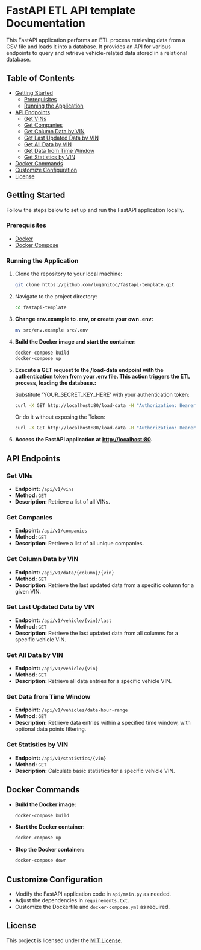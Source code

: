 # FastAPI ETL API template Documentation

This FastAPI application performs an ETL process retrieving data from a CSV file and loads it into a database.
It provides an API for various endpoints to query and retrieve vehicle-related data stored in a relational database.

## Table of Contents

- [Getting Started](#getting-started)
  - [Prerequisites](#prerequisites)
  - [Running the Application](#running-the-application)
- [API Endpoints](#api-endpoints)
  - [Get VINs](#get-vins)
  - [Get Companies](#get-companies)
  - [Get Column Data by VIN](#get-column-data-by-vin)
  - [Get Last Updated Data by VIN](#get-last-updated-data-by-vin)
  - [Get All Data by VIN](#get-all-data-by-vin)
  - [Get Data from Time Window](#get-data-from-time-window)
  - [Get Statistics by VIN](#get-statistics-by-vin)
- [Docker Commands](#docker-commands)
- [Customize Configuration](#customize-configuration)
- [License](#license)

## Getting Started

Follow the steps below to set up and run the FastAPI application locally.

### Prerequisites

- [Docker](https://www.docker.com/get-started)
- [Docker Compose](https://docs.docker.com/compose/install/)

### Running the Application

1. Clone the repository to your local machine:

   ```bash
   git clone https://github.com/luganitoo/fastapi-template.git
   ```

2. Navigate to the project directory:

   ```bash
   cd fastapi-template
   ```

3. **Change env.example to .env, or create your own .env:**

   ```bash
   mv src/env.example src/.env
   ```

4. **Build the Docker image and start the container:**

   ```bash
   docker-compose build
   docker-compose up
   ```

5. **Execute a GET request to the /load-data endpoint with the authentication token from your .env file. This action triggers the ETL process, loading the database.:**

   Substitute 'YOUR_SECRET_KEY_HERE' with your authentication token:
   ```bash
   curl -X GET http://localhost:80/load-data -H "Authorization: Bearer YOUR_SECRET_KEY_HERE"
   ```
   Or do it without exposing the Token:
   ```bash
   curl -X GET http://localhost:80/load-data -H "Authorization: Bearer $(grep SECRET_KEY src/.env | cut -d '=' -f2)"
   ```
   

6. **Access the FastAPI application at [http://localhost:80](http://localhost:80).**

## API Endpoints

### Get VINs

- **Endpoint:** `/api/v1/vins`
- **Method:** `GET`
- **Description:** Retrieve a list of all VINs.

### Get Companies

- **Endpoint:** `/api/v1/companies`
- **Method:** `GET`
- **Description:** Retrieve a list of all unique companies.

### Get Column Data by VIN

- **Endpoint:** `/api/v1/data/{column}/{vin}`
- **Method:** `GET`
- **Description:** Retrieve the last updated data from a specific column for a given VIN.

### Get Last Updated Data by VIN

- **Endpoint:** `/api/v1/vehicle/{vin}/last`
- **Method:** `GET`
- **Description:** Retrieve the last updated data from all columns for a specific vehicle VIN.

### Get All Data by VIN

- **Endpoint:** `/api/v1/vehicle/{vin}`
- **Method:** `GET`
- **Description:** Retrieve all data entries for a specific vehicle VIN.

### Get Data from Time Window

- **Endpoint:** `/api/v1/vehicles/date-hour-range`
- **Method:** `GET`
- **Description:** Retrieve data entries within a specified time window, with optional data points filtering.

### Get Statistics by VIN

- **Endpoint:** `/api/v1/statistics/{vin}`
- **Method:** `GET`
- **Description:** Calculate basic statistics for a specific vehicle VIN.

## Docker Commands

- **Build the Docker image:**
  ```bash
  docker-compose build
  ```

- **Start the Docker container:**
  ```bash
  docker-compose up
  ```

- **Stop the Docker container:**
  ```bash
  docker-compose down
  ```

## Customize Configuration

- Modify the FastAPI application code in `api/main.py` as needed.
- Adjust the dependencies in `requirements.txt`.
- Customize the Dockerfile and `docker-compose.yml` as required.

## License

This project is licensed under the [MIT License](LICENSE.md).
